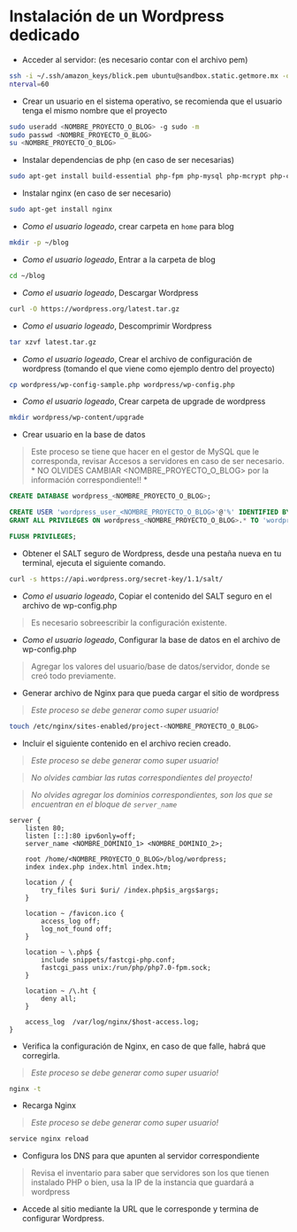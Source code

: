 # Instalación de un Wordpress dedicado

* Acceder al servidor: (es necesario contar con el archivo pem)

```bash
ssh -i ~/.ssh/amazon_keys/blick.pem ubuntu@sandbox.static.getmore.mx -o ServerAliveI
nterval=60
```

* Crear un usuario en el sistema operativo, se recomienda que el usuario tenga el mismo nombre que el proyecto

```bash
sudo useradd <NOMBRE_PROYECTO_O_BLOG> -g sudo -m
sudo passwd <NOMBRE_PROYECTO_O_BLOG>
su <NOMBRE_PROYECTO_O_BLOG>
```

* Instalar dependencias de php (en caso de ser necesarias)

```bash
sudo apt-get install build-essential php-fpm php-mysql php-mcrypt php-cli php-curl php-gd php-mbstring php-mcrypt php-xml php-xmlrpc
```

* Instalar nginx (en caso de ser necesario)

```bash
sudo apt-get install nginx
```

* _Como el usuario logeado_, crear carpeta en `home` para blog

```bash
mkdir -p ~/blog
```

* _Como el usuario logeado_, Entrar a la carpeta de blog

```bash
cd ~/blog
```

* _Como el usuario logeado_, Descargar Wordpress

```bash
curl -O https://wordpress.org/latest.tar.gz
```

* _Como el usuario logeado_, Descomprimir Wordpress

```bash
tar xzvf latest.tar.gz
```

* _Como el usuario logeado_, Crear el archivo de configuración de wordpress (tomando el que viene como ejemplo dentro del proyecto)

```bash
cp wordpress/wp-config-sample.php wordpress/wp-config.php
```

* _Como el usuario logeado_, Crear carpeta de upgrade de wordpress

```bash
mkdir wordpress/wp-content/upgrade
```

* Crear usuario en la base de datos

> Este proceso se tiene que hacer en el gestor de MySQL que le corresponda, revisar Accesos a servidores en caso de ser necesario. * NO OLVIDES CAMBIAR <NOMBRE_PROYECTO_O_BLOG> por la información correspondiente!! *

```sql
CREATE DATABASE wordpress_<NOMBRE_PROYECTO_O_BLOG>;

CREATE USER 'wordpress_user_<NOMBRE_PROYECTO_O_BLOG>'@'%' IDENTIFIED BY '<PASSWORD>';
GRANT ALL PRIVILEGES ON wordpress_<NOMBRE_PROYECTO_O_BLOG>.* TO 'wordpress_user_<NOMBRE_PROYECTO_O_BLOG>'@'%';

FLUSH PRIVILEGES;
``` 

* Obtener el SALT seguro de Wordpress, desde una pestaña nueva en tu terminal, ejecuta el siguiente comando.

```bash
curl -s https://api.wordpress.org/secret-key/1.1/salt/
```
* _Como el usuario logeado_, Copiar el contenido del SALT seguro en el archivo de wp-config.php

> Es necesario sobreescribir la configuración existente.

* _Como el usuario logeado_, Configurar la base de datos en el archivo de wp-config.php

> Agregar los valores del usuario/base de datos/servidor, donde se creó todo previamente.

* Generar archivo de Nginx para que pueda cargar el sitio de wordpress

> *Este proceso se debe generar como super usuario!*

```bash
touch /etc/nginx/sites-enabled/project-<NOMBRE_PROYECTO_O_BLOG>
```

* Incluir el siguiente contenido en el archivo recien creado.

> *Este proceso se debe generar como super usuario!*

> *No olvides cambiar las rutas correspondientes del proyecto!*

> *No olvides agregar los dominios correspondientes, son los que se encuentran en el bloque de `server_name`* 

```nginx
server {
	listen 80;
    listen [::]:80 ipv6only=off;
    server_name <NOMBRE_DOMINIO_1> <NOMBRE_DOMINIO_2>;

    root /home/<NOMBRE_PROYECTO_O_BLOG>/blog/wordpress;
    index index.php index.html index.htm;

    location / {
        try_files $uri $uri/ /index.php$is_args$args;
    }

    location ~ /favicon.ico {
        access_log off;
        log_not_found off;
    }

    location ~ \.php$ {        
        include snippets/fastcgi-php.conf;
        fastcgi_pass unix:/run/php/php7.0-fpm.sock;
    }

    location ~ /\.ht {
    	deny all;
    }

    access_log  /var/log/nginx/$host-access.log;
}

```

* Verifica la configuración de Nginx, en caso de que falle, habrá que corregirla.

> *Este proceso se debe generar como super usuario!*

```bash
nginx -t
```

* Recarga Nginx 

> *Este proceso se debe generar como super usuario!*

```bash
service nginx reload
```

* Configura los DNS para que apunten al servidor correspondiente

> Revisa el inventario para saber que servidores son los que tienen instalado PHP o bien, usa la IP de la instancia que guardará a wordpress

* Accede al sitio mediante la URL que le corresponde y termina de configurar Wordpress.
